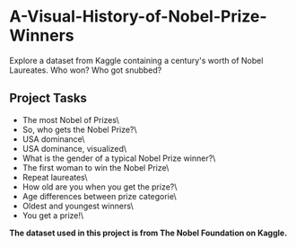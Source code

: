 # A-Visual-History-of-Nobel-Prize-Winners
Explore a dataset from Kaggle containing a century's worth of Nobel Laureates. Who won? Who got snubbed?


## Project Tasks ##

- The most Nobel of Prizes\
- So, who gets the Nobel Prize?\
- USA dominance\
- USA dominance, visualized\
- What is the gender of a typical Nobel Prize winner?\
- The first woman to win the Nobel Prize\
- Repeat laureates\
- How old are you when you get the prize?\
- Age differences between prize categorie\
- Oldest and youngest winners\
- You get a prize!\




__The dataset used in this project is from The Nobel Foundation on Kaggle.__
